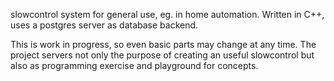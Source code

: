 slowcontrol system for general use, eg. in home automation.
Written in C++, uses a postgres server as database backend.

This is work in progress, so even basic parts may change at any
time. The project servers not only the purpose of creating an 
useful slowcontrol but also as programming exercise and playground
for concepts.
